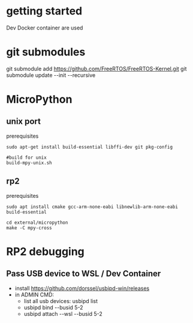 
# getting started
Dev Docker container are used

# git submodules

git submodule add https://github.com/FreeRTOS/FreeRTOS-Kernel.git
git submodule update --init --recursive


# MicroPython

## unix port
prerequisites
~~~
sudo apt-get install build-essential libffi-dev git pkg-config
~~~

~~~
#build for unix
build-mpy-unix.sh
~~~


## rp2
prerequisites
~~~
sudo apt install cmake gcc-arm-none-eabi libnewlib-arm-none-eabi build-essential
~~~

~~~
cd external/micropython
make -C mpy-cross
~~~


# RP2 debugging
## Pass USB device to WSL / Dev Container
* install https://github.com/dorssel/usbipd-win/releases
* in ADMIN CMD:
    * list all usb devices: usbipd list
    * usbipd bind --busid 5-2
    * usbipd attach --wsl --busid 5-2



# 